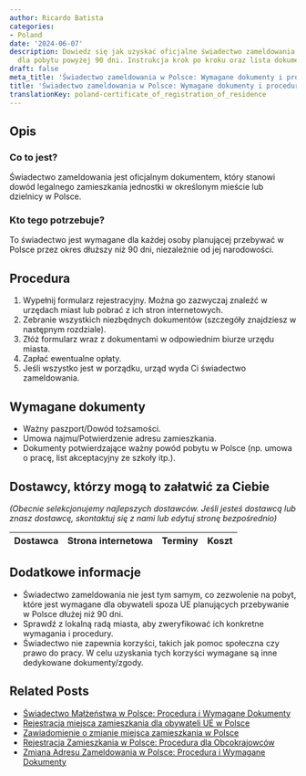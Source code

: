 ```yaml
---
author: Ricardo Batista
categories:
- Poland
date: '2024-06-07'
description: Dowiedz się jak uzyskać oficjalne świadectwo zameldowania w Polsce, wymagane
  dla pobytu powyżej 90 dni. Instrukcja krok po kroku oraz lista dokumentów.
draft: false
meta_title: 'Świadectwo zameldowania w Polsce: Wymagane dokumenty i procedura'
title: 'Świadectwo zameldowania w Polsce: Wymagane dokumenty i procedura'
translationKey: poland-certificate_of_registration_of_residence
---
```



## Opis
### Co to jest?
Świadectwo zameldowania jest oficjalnym dokumentem, który stanowi dowód legalnego zamieszkania jednostki w określonym mieście lub dzielnicy w Polsce.

### Kto tego potrzebuje?
To świadectwo jest wymagane dla każdej osoby planującej przebywać w Polsce przez okres dłuższy niż 90 dni, niezależnie od jej narodowości.

## Procedura
1. Wypełnij formularz rejestracyjny. Można go zazwyczaj znaleźć w urzędach miast lub pobrać z ich stron internetowych.
2. Zebranie wszystkich niezbędnych dokumentów (szczegóły znajdziesz w następnym rozdziale).
3. Złóż formularz wraz z dokumentami w odpowiednim biurze urzędu miasta.
4. Zapłać ewentualne opłaty.
5. Jeśli wszystko jest w porządku, urząd wyda Ci świadectwo zameldowania.

## Wymagane dokumenty
- Ważny paszport/Dowód tożsamości.
- Umowa najmu/Potwierdzenie adresu zamieszkania.
- Dokumenty potwierdzające ważny powód pobytu w Polsce (np. umowa o pracę, list akceptacyjny ze szkoły itp.).

## Dostawcy, którzy mogą to załatwić za Ciebie

_(Obecnie selekcjonujemy najlepszych dostawców. Jeśli jesteś dostawcą lub znasz dostawcę, skontaktuj się z nami lub edytuj stronę bezpośrednio)_

| Dostawca        |     Strona internetowa  |     Terminy     |       Koszt      |
| :-------------: | :-------------: |  :-------------: | :-------------: |

## Dodatkowe informacje
- Świadectwo zameldowania nie jest tym samym, co zezwolenie na pobyt, które jest wymagane dla obywateli spoza UE planujących przebywanie w Polsce dłużej niż 90 dni.
- Sprawdź z lokalną radą miasta, aby zweryfikować ich konkretne wymagania i procedury.
- Świadectwo nie zapewnia korzyści, takich jak pomoc społeczna czy prawo do pracy. W celu uzyskania tych korzyści wymagane są inne dedykowane dokumenty/zgody.


## Related Posts

- [Świadectwo Małżeństwa w Polsce: Procedura i Wymagane Dokumenty](https://tramitit.com/pl/guides/poland/akt_malzenstwa/)
- [Rejestracja miejsca zamieszkania dla obywateli UE w Polsce](https://tramitit.com/pl/guides/poland/rejestracja_pobytu_obywatela_ue/)
- [Zawiadomienie o zmianie miejsca zamieszkania w Polsce](https://tramitit.com/pl/guides/poland/zgloszenie_zmiany_miejsca_zamieszkania/)
- [Rejestracja Zamieszkania w Polsce: Procedura dla Obcokrajowców](https://tramitit.com/pl/guides/poland/zameldowanie_cudzoziemca/)
- [Zmiana Adresu Zameldowania w Polsce: Procedura i Wymagane Dokumenty](https://tramitit.com/pl/guides/poland/zmiana_adresu_zameldowania/)